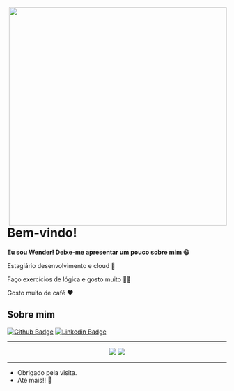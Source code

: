 <img align="right" width="500" height="500" src="https://media.giphy.com/media/1n67EigjECnOUc6rhS/giphy.gif">

# Bem-vindo!
<b> Eu sou Wender!  Deixe-me apresentar um pouco sobre mim :smiley:</b>

Estagiário desenvolvimento e cloud :robot:

Faço exercícios de lógica e gosto muito  :man_technologist:

Gosto muito de café :heart:


## Sobre mim 

[![Github Badge](https://img.shields.io/badge/-Github-000?style=flat-square&logo=Github&logoColor=white&link=https://github.com/wenderzb)](https://github.com/wenderzb)
[![Linkedin Badge](https://img.shields.io/badge/-LinkedIn-blue?style=flat-square&logo=Linkedin&logoColor=white&link=https://www.linkedin.com/in/wender-batista/)](https://www.linkedin.com/in/wender-batista/)

<hr>
<!--  GitHub Stats -->
<p align="center">
    <img  src="https://github-readme-stats.deborahbpc.vercel.app/api?username=1506kidrauhl&count_private=true&show_icons=true&theme=buefy&hide_border=true" />
    <img  src="https://github-readme-stats.deborahbpc.vercel.app/api/top-langs/?username=1506kidrauhl&layout=compact&langs_count=8&theme=buefy" />
</p>
<hr>

- Obrigado pela visita. 
- Até mais!! :wave:
